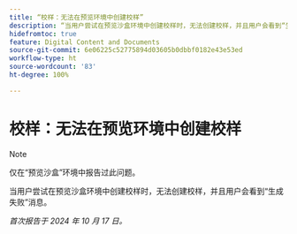 ```yaml
---
title: “校样：无法在预览环境中创建校样”
description: “当用户尝试在预览沙盒环境中创建校样时，无法创建校样，并且用户会看到“生成失败”消息。”
hidefromtoc: true
feature: Digital Content and Documents
source-git-commit: 6e06225c52775894d03605b0dbbf0182e43e53ed
workflow-type: ht
source-wordcount: '83'
ht-degree: 100%

---
```



# 校样：无法在预览环境中创建校样

>[!NOTE]
>
>仅在“预览沙盒”环境中报告过此问题。

当用户尝试在预览沙盒环境中创建校样时，无法创建校样，并且用户会看到“生成失败”消息。

_首次报告于 2024 年 10 月 17 日。_
